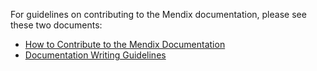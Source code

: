 For guidelines on contributing to the Mendix documentation, please see these two documents:

* [How to Contribute to the Mendix Documentation](https://docs.mendix.com//developerportal/community-tools/contribute-to-the-mendix-documentation)
* [Documentation Writing Guidelines](https://docs.mendix.com/developerportal/community-tools/documentation-writing-guidelines)


